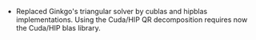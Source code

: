 - Replaced Ginkgo's triangular solver by cublas and hipblas implementations. Using the Cuda/HIP QR decomposition requires now the Cuda/HIP blas library.
